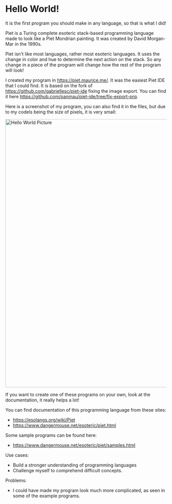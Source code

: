 # Hello World! 
It is the first program you should make in any language, so that is what I did!

Piet is a Turing complete esoteric stack-based programming language made to look like a Piet Mondrian painting. It was created by David Morgan-Mar in the 1990s. 

Piet isn't like most languages, rather most esoteric languages. It uses the change in color and hue to determine the next action on the stack. So any change in a piece of the program will change how the rest of the program will look! 

I created my program in https://piet.maurice.me/. It was the easiest Piet IDE that I could find.
It is based on the fork of https://github.com/gabriellesc/piet-ide fixing the image export. You can find it here https://github.com/panmau/piet-ide/tree/fix-export-prq.

Here is a screenshot of my program, you can also find it in the files, but due to my codels being the size of pixels, it is very small:

<img width="837" alt="Hello World Picture" src="https://user-images.githubusercontent.com/104415326/173318402-a64a56a8-dfc9-4cd8-92f9-7345e6ae6e13.png">

If you want to create one of these programs on your own, look at the documentation, it really helps a lot!

You can find documentation of this programming language from these sites:
 - https://esolangs.org/wiki/Piet
 - https://www.dangermouse.net/esoteric/piet.html

Some sample programs can be found here:
 - https://www.dangermouse.net/esoteric/piet/samples.html

Use cases:

 - Build a stronger understanding of programming languages
 - Challenge myself to comprehend difficult concepts.

Problems: 

 - I could have made my program look much more complicated, as seen in some of the example programs. 

